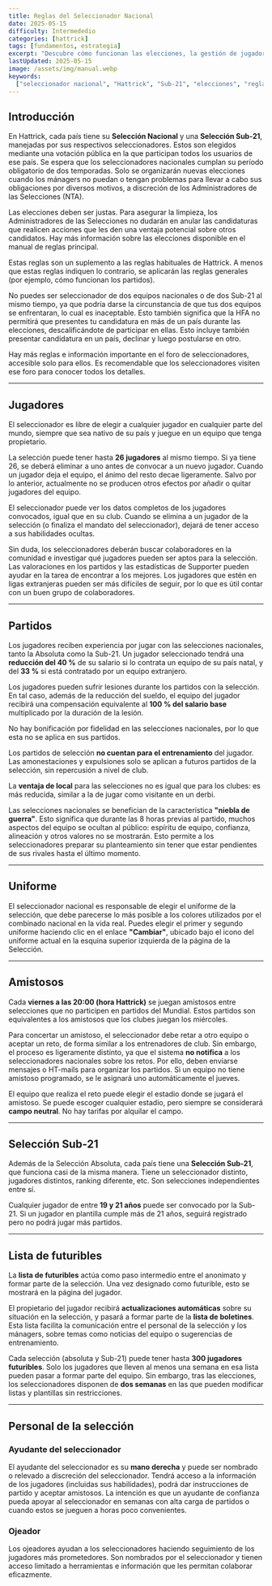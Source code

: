 ```yaml
---
title: Reglas del Seleccionador Nacional
date: 2025-05-15
difficulty: Intermededio
categories: [hattrick]
tags: [fundamentos, estrategia]
excerpt: "Descubre cómo funcionan las elecciones, la gestión de jugadores y las reglas de partidos para liderar una Selección Nacional o Sub-21 en Hattrick."
lastUpdated: 2025-05-15
image: /assets/img/manual.webp
keywords:
  ["seleccionador nacional", "Hattrick", "Sub-21", "elecciones", "reglas"]
---
```


## Introducción

En Hattrick, cada país tiene su **Selección Nacional** y una **Selección Sub-21**, manejadas por sus respectivos seleccionadores. Estos son elegidos mediante una votación pública en la que participan todos los usuarios de ese país. Se espera que los seleccionadores nacionales cumplan su período obligatorio de dos temporadas. Solo se organizarán nuevas elecciones cuando los mánagers no puedan o tengan problemas para llevar a cabo sus obligaciones por diversos motivos, a discreción de los Administradores de las Selecciones (NTA).

Las elecciones deben ser justas. Para asegurar la limpieza, los Administradores de las Selecciones no dudarán en anular las candidaturas que realicen acciones que les den una ventaja potencial sobre otros candidatos. Hay más información sobre las elecciones disponible en el manual de reglas principal.

Estas reglas son un suplemento a las reglas habituales de Hattrick. A menos que estas reglas indiquen lo contrario, se aplicarán las reglas generales (por ejemplo, cómo funcionan los partidos).

No puedes ser seleccionador de dos equipos nacionales o de dos Sub-21 al mismo tiempo, ya que podría darse la circunstancia de que tus dos equipos se enfrentaran, lo cual es inaceptable. Esto también significa que la HFA no permitirá que presentes tu candidatura en más de un país durante las elecciones, descalificándote de participar en ellas. Esto incluye también presentar candidatura en un país, declinar y luego postularse en otro.

Hay más reglas e información importante en el foro de seleccionadores, accesible solo para ellos. Es recomendable que los seleccionadores visiten ese foro para conocer todos los detalles.

---

## Jugadores

El seleccionador es libre de elegir a cualquier jugador en cualquier parte del mundo, siempre que sea nativo de su país y juegue en un equipo que tenga propietario.

La selección puede tener hasta **26 jugadores** al mismo tiempo. Si ya tiene 26, se deberá eliminar a uno antes de convocar a un nuevo jugador. Cuando un jugador deja el equipo, el ánimo del resto decae ligeramente. Salvo por lo anterior, actualmente no se producen otros efectos por añadir o quitar jugadores del equipo.

El seleccionador puede ver los datos completos de los jugadores convocados, igual que en su club. Cuando se elimina a un jugador de la selección (o finaliza el mandato del seleccionador), dejará de tener acceso a sus habilidades ocultas.

Sin duda, los seleccionadores deberán buscar colaboradores en la comunidad e investigar qué jugadores pueden ser aptos para la selección. Las valoraciones en los partidos y las estadísticas de Supporter pueden ayudar en la tarea de encontrar a los mejores. Los jugadores que estén en ligas extranjeras pueden ser más difíciles de seguir, por lo que es útil contar con un buen grupo de colaboradores.

---

## Partidos

Los jugadores reciben experiencia por jugar con las selecciones nacionales, tanto la Absoluta como la Sub-21. Un jugador seleccionado tendrá una **reducción del 40 %** de su salario si lo contrata un equipo de su país natal, y del **33 %** si está contratado por un equipo extranjero.

Los jugadores pueden sufrir lesiones durante los partidos con la selección. En tal caso, además de la reducción del sueldo, el equipo del jugador recibirá una compensación equivalente al **100 % del salario base** multiplicado por la duración de la lesión.

No hay bonificación por fidelidad en las selecciones nacionales, por lo que esta no se aplica en sus partidos.

Los partidos de selección **no cuentan para el entrenamiento** del jugador. Las amonestaciones y expulsiones solo se aplican a futuros partidos de la selección, sin repercusión a nivel de club.

La **ventaja de local** para las selecciones no es igual que para los clubes: es más reducida, similar a la de jugar como visitante en un derbi.

Las selecciones nacionales se benefician de la característica **"niebla de guerra"**. Esto significa que durante las 8 horas previas al partido, muchos aspectos del equipo se ocultan al público: espíritu de equipo, confianza, alineación y otros valores no se mostrarán. Esto permite a los seleccionadores preparar su planteamiento sin tener que estar pendientes de sus rivales hasta el último momento.

---

## Uniforme

El seleccionador nacional es responsable de elegir el uniforme de la selección, que debe parecerse lo más posible a los colores utilizados por el combinado nacional en la vida real. Puedes elegir el primer y segundo uniforme haciendo clic en el enlace **"Cambiar"**, ubicado bajo el icono del uniforme actual en la esquina superior izquierda de la página de la Selección.

---

## Amistosos

Cada **viernes a las 20:00 (hora Hattrick)** se juegan amistosos entre selecciones que no participen en partidos del Mundial. Estos partidos son equivalentes a los amistosos que los clubes juegan los miércoles.

Para concertar un amistoso, el seleccionador debe retar a otro equipo o aceptar un reto, de forma similar a los entrenadores de club. Sin embargo, el proceso es ligeramente distinto, ya que el sistema **no notifica** a los seleccionadores nacionales sobre los retos. Por ello, deben enviarse mensajes o HT-mails para organizar los partidos. Si un equipo no tiene amistoso programado, se le asignará uno automáticamente el jueves.

El equipo que realiza el reto puede elegir el estadio donde se jugará el amistoso. Se puede escoger cualquier estadio, pero siempre se considerará **campo neutral**. No hay tarifas por alquilar el campo.

---

## Selección Sub-21

Además de la Selección Absoluta, cada país tiene una **Selección Sub-21**, que funciona casi de la misma manera. Tiene un seleccionador distinto, jugadores distintos, ranking diferente, etc. Son selecciones independientes entre sí.

Cualquier jugador de entre **19 y 21 años** puede ser convocado por la Sub-21. Si un jugador en plantilla cumple más de 21 años, seguirá registrado pero no podrá jugar más partidos.

---

## Lista de futuribles

La **lista de futuribles** actúa como paso intermedio entre el anonimato y formar parte de la selección. Una vez designado como futurible, esto se mostrará en la página del jugador.

El propietario del jugador recibirá **actualizaciones automáticas** sobre su situación en la selección, y pasará a formar parte de la **lista de boletines**. Esta lista facilita la comunicación entre el personal de la selección y los mánagers, sobre temas como noticias del equipo o sugerencias de entrenamiento.

Cada selección (absoluta y Sub-21) puede tener hasta **300 jugadores futuribles**. Solo los jugadores que lleven al menos una semana en esa lista pueden pasar a formar parte del equipo. Sin embargo, tras las elecciones, los seleccionadores disponen de **dos semanas** en las que pueden modificar listas y plantillas sin restricciones.

---

## Personal de la selección

### Ayudante del seleccionador

El ayudante del seleccionador es su **mano derecha** y puede ser nombrado o relevado a discreción del seleccionador. Tendrá acceso a la información de los jugadores (incluidas sus habilidades), podrá dar instrucciones de partido y aceptar amistosos. La intención es que un ayudante de confianza pueda apoyar al seleccionador en semanas con alta carga de partidos o cuando estos se jueguen a horas poco convenientes.

### Ojeador

Los ojeadores ayudan a los seleccionadores haciendo seguimiento de los jugadores más prometedores. Son nombrados por el seleccionador y tienen acceso limitado a herramientas e información que les permitan colaborar eficazmente.
